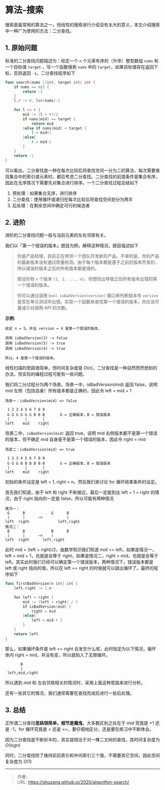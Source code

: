 # 算法-搜索


搜索是最常用的算法之一，但线性的搜索进行介绍没有太大的意义，本文介绍搜索中一种广为使用的方法：二分查找。

<!--more-->

## 1. 原始问题

标准的二分查找问题描述为：给定一个 `n` 个元素有序的（升序）整型数组 `nums` 和一个目标值 `target` ，写一个函数搜索 `nums` 中的 `target`，如果目标值存在返回下标，否则返回 `-1`。二分查找程序如下

```go
func search(nums []int, target int) int {
    if nums == nil {
        return -1
    }
    l,r := 0, len(nums)-1
    
    for l <= r {
        mid := (l + r)/2
        if nums[mid] == target {
            return mid
        }else if nums[mid] < target {
            l = mid+1
        }else{
            r = mid-1
        }
    }
    return -1
}
```

可以看出，二分查找是一种在每次比较后将查找空间一分为二的算法，每次需要查找集合中的索引或元素时，都应考虑二分查找。二分查找的前提条件是集合有序，因此在无序情况下需要先对集合进行排序。一个二分查找过程总结如下

1. 预处理：如果集合无序，进行排序
2. 二分查找：使用循环或递归在每次比较后将查找空间划分为两半
3. 后处理：在剩余空间中确定可行的候选者

## 2. 进阶

进阶的二分查找问题一般与当前元素的左右邻居有关。

我们以「第一个错误的版本」题目为例，解释这种情况，题目描述如下

> 你是产品经理，目前正在带领一个团队开发新的产品。不幸的是，你的产品的最新版本没有通过质量检测。由于每个版本都是基于之前的版本开发的，所以错误的版本之后的所有版本都是错的。
>
> 假设你有 `n` 个版本 `[1, 2, ..., n]`，你想找出导致之后所有版本出错的第一个错误的版本。
>
> 你可以通过调用 `bool isBadVersion(version)` 接口来判断版本号 `version` 是否在单元测试中出错。实现一个函数来查找第一个错误的版本。你应该尽量减少对调用 API 的次数。

**示例:**

```
给定 n = 5，并且 version = 4 是第一个错误的版本。

调用 isBadVersion(3) -> false
调用 isBadVersion(5) -> true
调用 isBadVersion(4) -> true

所以，4 是第一个错误的版本。 
```

线性扫描的思路很简单，但时间复杂度是 $O(n)$，二分查找是一种自然而然想到的办法，但实际的编程过程可能有一些问题。

我们将二分过程分为两个场景。场景一中，isBadVersion(mid) 返回 false，说明 mid 左侧（包括自身）所有版本都是正确的，因此令 left = mid + 1

```
场景一：isBadVersion(mid) => false

 1 2 3 4 5 6 7 8 9
 G G G G G G B B B       G = 正确版本，B = 错误版本
 |       |       |
left    mid    right
```

场景二中，`isBadVersion(mid)` 返回 true，说明 mid 右侧版本都不是第一个错误的版本，但不确定 mid 自身是不是第一个错误的版本，因此令 right = mid

```
场景二：isBadVersion(mid) => true

 1 2 3 4 5 6 7 8 9
 G G G B B B B B B       G = 正确版本，B = 错误版本
 |       |       |
left    mid    right
```

初始的条件设定是 left = 1, right = n，然后我们来讨论 for 循环结束条件的设定。

首先我们知道，由于 left 和 right 不断接近，最后一定能到达 left + 1 = right 的情况，由于 right 指向的一定是 false，所以可能有两种情况

```
情况一：
 G      B            G      B
 |      |      —>           |
left  right             left,right
情况二：
 B      B            B      B
 |      |      —>    |
left  right      left,right
```

此时 mid = (left + right)/2，由数学知识我们知道 mid == left，如果是情况一，left = mid + 1，也就是会等于 right，如果是情况二，right = mid，也就是会等于left。其实此时我们已经可以确定第一个错误版本，两种情况下，错误版本都是 left 或 right 指向的值，所以在 left == right 的时候就可以跳出循环了。最终的程序如下

```go
func firstBadVersion(n int) int {
    left,right := 1,n
    
    for left < right {
        mid := (left + right) / 2
        if isBadVersion(mid) {
            right = mid
        }else{
            left = mid + 1
        }
    }
    return left
}
```

那么，如果循环条件是 left <= right 会发生什么呢，此时恒定为以下情况，循环体内 right = mid，并没有变，所以就陷入了无限循环。

```
       B
       |
 left,mid,right
```

所以遇到 mid 和 左右邻居相关的情况时，采用上面这种思路来进行分析。

还有一些其它的情况，我们通常需要在查找完成后进行一些后处理。

## 3. 总结

正所谓二分查找**思路很简单，细节是魔鬼**，大多数区别之处在于 mid 究竟是 +1 还是 -1，for 循环究竟是 < 还是 <=，要仔细地区分，还是要在练习中不断体会。

因为二分查找是不断折半的，其实就相当于对一棵二叉树的查找，其时间复杂度为 $O(logn)$

同时，二分查找除了维持前后索引和中间索引三个值，不需要其它空间，因此空间复杂度为 $O(1)$

---

> 作者:   
> URL: https://shuzang.github.io/2020/algorithm-search/  


